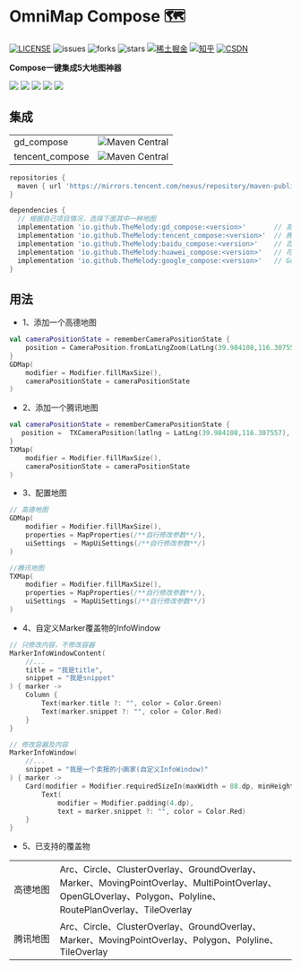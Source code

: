 OmniMap Compose 🗺
===============
<a href="https://github.com/TheMelody/OmniMap-Compose/blob/main/LICENSE"><img alt="LICENSE" src="https://img.shields.io/github/license/TheMelody/OmniMap-Compose"/></a>  <img alt="issues" src="https://img.shields.io/github/issues/TheMelody/OmniMap-Compose?color=important"/>  <img alt="forks" src="https://img.shields.io/github/forks/TheMelody/OmniMap-Compose?color=blueviolet"/>  <img alt="stars" src="https://img.shields.io/github/stars/TheMelody/OmniMap-Compose?color=success"/>  <a href="https://juejin.cn/user/8451824316670/posts"><img alt="稀土掘金" src="https://img.shields.io/badge/%E7%A8%80%E5%9C%9F%E6%8E%98%E9%87%91-354-green?labelColor=%231e80FF&color=black" ></a>  <a href="https://www.zhihu.com/people/fq_halifax"><img src="https://img.shields.io/badge/dynamic/json?color=282c34&amp;labelColor=0084ff&amp;label=%E7%9F%A5%E4%B9%8E%E5%85%B3%E6%B3%A8&amp;query=%24.data.totalSubs&amp;url=https%3A%2F%2Fapi.spencerwoo.com%2Fsubstats%2F%3Fsource%3Dzhihu%26queryKey%3Dfq_halifax&amp;longCache=true" alt="知乎"></a>  <a href="https://blog.csdn.net/logicsboy"><img src="https://img.shields.io/badge/CSDN-1k+-red?labelColor=%231e80FF&color=black" alt="CSDN"></a>

**Compose一键集成5大地图神器**

<a href="https://lbsyun.baidu.com/index.php?title=androidsdk"><img src="https://img.shields.io/badge/-%E7%99%BE%E5%BA%A6%E5%9C%B0%E5%9B%BE-4e6ef2"></a>    <a href="https://lbs.amap.com/api/android-sdk/summary/"><img src="https://img.shields.io/badge/-%E9%AB%98%E5%BE%B7%E5%9C%B0%E5%9B%BE-success"></a>    <a href="https://lbs.qq.com/mobile/androidMapSDK/developerGuide/androidSummary"><img src="https://img.shields.io/badge/-%E8%85%BE%E8%AE%AF%E5%9C%B0%E5%9B%BE-E91E1E"></a>    <a href="https://developer.huawei.com/consumer/cn/doc/development/HMSCore-Guides/android-sdk-brief-introduction-0000001061991343"><img src="https://img.shields.io/badge/-%E8%8A%B1%E7%93%A3%E5%9C%B0%E5%9B%BE-orange"></a>    <a href="https://developers.google.com/maps/documentation/android-sdk/start?hl=zh-cn"><img src="https://img.shields.io/badge/-Google%E5%9C%B0%E5%9B%BE-blue"></a>

集成
-------
<table>
 <tr>
  <td>gd_compose</td><td><img alt="Maven Central" src="https://img.shields.io/maven-central/v/io.github.TheMelody/gd_compose?versionPrefix=1.0.0"></td>
 </tr>
 <tr>
  <td>tencent_compose</td><td><img alt="Maven Central" src="https://img.shields.io/maven-central/v/io.github.TheMelody/tencent_compose?versionPrefix=1.0.0"></td>
 </tr>
</table>

```gradle
repositories {
  maven { url 'https://mirrors.tencent.com/nexus/repository/maven-public/' }
}

dependencies {
  // 根据自己项目情况，选择下面其中一种地图
  implementation 'io.github.TheMelody:gd_compose:<version>'       // 高德地图
  implementation 'io.github.TheMelody:tencent_compose:<version>'  // 腾讯地图
  implementation 'io.github.TheMelody:baidu_compose:<version>'    // 百度地图 → 实现中
  implementation 'io.github.TheMelody:huawei_compose:<version>'   // 花瓣地图(Android 7.0+) → 未开始
  implementation 'io.github.TheMelody:google_compose:<version>'   // Google地图 → 未开始
}
```

用法
-------

- 1、添加一个高德地图
```kt
val cameraPositionState = rememberCameraPositionState {
    position = CameraPosition.fromLatLngZoom(LatLng(39.984108,116.307557), 10F)
}
GDMap(
    modifier = Modifier.fillMaxSize(),
    cameraPositionState = cameraPositionState
)
```
- 2、添加一个腾讯地图
```kt
val cameraPositionState = rememberCameraPositionState {
   position =  TXCameraPosition(latlng = LatLng(39.984108,116.307557), zoom = 10F, tilt = 0F, bearing = 0F)
}
TXMap(
    modifier = Modifier.fillMaxSize(),
    cameraPositionState = cameraPositionState
)
```
- 3、配置地图
```kt
// 高德地图
GDMap(
    modifier = Modifier.fillMaxSize(),
    properties = MapProperties(/**自行修改参数**/),
    uiSettings  = MapUiSettings(/**自行修改参数**/)
)

//腾讯地图
TXMap(
    modifier = Modifier.fillMaxSize(),
    properties = MapProperties(/**自行修改参数**/),
    uiSettings  = MapUiSettings(/**自行修改参数**/)
)
```
- 4、自定义Marker覆盖物的InfoWindow
```kt
// 只修改内容，不修改容器
MarkerInfoWindowContent(
    //...
    title = "我是title",
    snippet = "我是snippet"
) { marker ->
    Column {
        Text(marker.title ?: "", color = Color.Green)
        Text(marker.snippet ?: "", color = Color.Red)
    }
}

// 修改容器及内容
MarkerInfoWindow(
    //...
    snippet = "我是一个卖报的小画家(自定义InfoWindow)"
) { marker ->
    Card(modifier = Modifier.requiredSizeIn(maxWidth = 88.dp, minHeight = 66.dp)) {
        Text(
            modifier = Modifier.padding(4.dp),
            text = marker.snippet ?: "", color = Color.Red)
    }
}
```
- 5、已支持的覆盖物
<table>
 <tr>
  <td width="66px">高德地图</td> <td>Arc、Circle、ClusterOverlay、GroundOverlay、Marker、MovingPointOverlay、MultiPointOverlay、OpenGLOverlay、Polygon、Polyline、RoutePlanOverlay、TileOverlay</td>
 </tr>
 <tr>
  <td width="66px">腾讯地图</td> <td>Arc、Circle、ClusterOverlay、GroundOverlay、Marker、MovingPointOverlay、Polygon、Polyline、TileOverlay</td>
 </tr>
</table>
